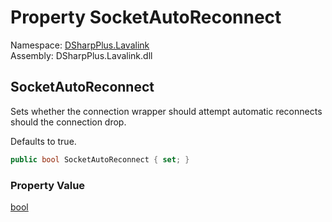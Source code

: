 # Property SocketAutoReconnect

Namespace: [DSharpPlus.Lavalink](DSharpPlus.Lavalink.md)  
Assembly: DSharpPlus.Lavalink.dll

## <a id="DSharpPlus_Lavalink_LavalinkConfiguration_SocketAutoReconnect"></a>SocketAutoReconnect

Sets whether the connection wrapper should attempt automatic reconnects should the connection drop.
<p>Defaults to true.</p>

```csharp
public bool SocketAutoReconnect { set; }
```

### Property Value

[bool](https://learn.microsoft.com/dotnet/api/system.boolean)

